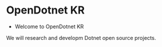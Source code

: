 # OpenDotnet KR
- Welcome to OpenDotnet KR

We will research and developm Dotnet open source projects.
